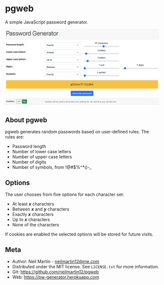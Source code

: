 # pgweb
A simple JavaScript password generator.

![Screenshot](pgweb.png)

## About pgweb
pgweb generates random passwords based on user-defined rules. The rules are:
* Password length
* Number of lower case letters
* Number of upper case letters
* Number of digits
* Number of symbols, from !@#$%^*()-_

## Options
The user chooses from five options for each character set:
* At least _**x**_ characters
* Between _**x**_ and _**y**_ characters
* Exactly _**x**_ characters
* Up to _**x**_ characters
* None of the characters

If cookies are enabled the selected options will be stored for future visits.

## Meta
* Author: Neil Martin - neilmartin12@me.com
* Distributed under the MIT license. See `LICENSE.txt` for more information.
* Git: https://github.com/neilmartin12/pgweb
* Web: https://pw-generator.herokuapp.com


